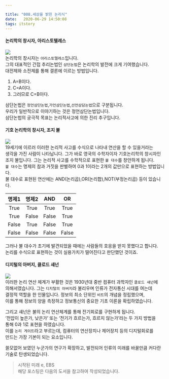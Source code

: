 ```yaml
---

title: "008.세상을 밝힌 논리식"
date:   2020-06-29 14:50:08
tags: itstory
---
```


#### [](#논리학의-창시자-아리스토텔레스 "논리학의 창시자, 아리스토텔레스")논리학의 창시자, 아리스토텔레스

![](/images/it-story-008_1.jpg)  
논리학의 창시자는 `아리스토텔레스`입니다.  
그의 대표적인 간접 추리논법인 `삼단논법`은 논리학의 발전에 크게 기여했습니다.  
대전제와 소전제를 통해 결론에 이르는 방법입니다.

1.  A=B이다.
2.  C=A이다.
3.  그러므로 C=B이다.

삼단논법은 `정언삼단논법`,`가언삼단논법`,`선언삼담논법`으로 구분됩니다.  
우리가 일반적으로 이야기하는 것은 정언삼단논법입니다.  
삼단논법의 궁극적 목표는 논리적사고에 의한 진리 추구입니다.

#### [](#기호-논리학의-창시자-조지-불 "기호 논리학의 창시자, 조지 불")기호 논리학의 창시자, 조지 불

![](/images/it-story-008_2.jpg)  
19세기에 이르러 이러한 논리적 사고를 수식으로 나타내 연산을 할 수 있을거라는  
생각을 가진 사람이 나타납니다. 그가 바로 영국의 수학자이자 기호논리학의 창시자인  
조지 불입니다. 그는 논리적 사고를 수학적으로 표현한 `불 대수`를 창안하게 됩니다.  
`불 대수`는 명제의 참과 거짓을 판별하여 0과 1이라는 2개의 값만으로 표현하는 방법입니다.  
불 대수로 표현된 연산에는 AND(논리곱),OR(논리합),NOT(부정논리곱) 등이 있습니다.

|명제1|명제2|AND|OR|
|:--------:|:--------:|:--------:|:--------:|
|True|True|True|True|
|True|False|False|True|
|False|True|False|True|
|False|False|False|False|

그러나 불 대수가 초기에 발견되었을 때에는 사람들의 호응을 받지 못했다고 합니다.  
논리를 수식으로 표현하는 것이 실용가치가 떨어진다고 판단했던 것이죠.

#### [](#디지털의-아버지-클로드-섀넌 "디지털의 아버지, 클로드 섀넌")디지털의 아버지, 클로드 섀넌

![](/images/it-story-008_3.jpg)  
이러한 논리 연산 체계가 부활한 것은 1930년대 중반 컴퓨터 과학자인 `클로드 섀넌`에  
의해서였습니다. 그는 `디지털의 아버지`라 불리우며 인류가 전자통신 시대를 여는데  
결정적 역할을 한 인물입니다. 정보의 최소 단위인 `비트`의 개념을 정립했으며,  
이를 통해 정보의 양을 측정하고 정보통신의 중요한 기초 이론을 확립하였습니다.

그리고 섀넌은 불의 논리 연산체계를 통해 전기회로를 구현하게 됩니다.  
‘전압이 높은가, 낮은가’ 또는 ‘전기가 흐르는가, 흐르지 않는가’라는 두 가지 방법을  
통해 0과 1로 표현을 하였습니다.  
이를 `논리 게이트`라고 부르는데, 컴퓨터의 연산장치나 제어장치 등의 디지털회로를  
만드는 가장 기본이 되는 요소입니다.

쓸모없어 보였던 누군가의 연구가 확장하고, 발전되어 인류의 미래를 바꿀만큼 커다란  
기술로 탄생되었습니다.

> 시작된 미래 e, EBS  
해당 포스팅은 다음의 도서을 참고하여 작성되었습니다.

